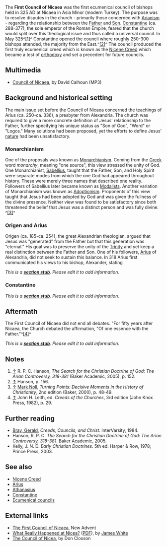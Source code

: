 The **First Council of Nicaea** was the first ecumenical council of
bishops held in 325 AD at Nicaea in Asia Minor (modern Turkey). The
purpose was to resolve disputes in the church - primarily those
concerned with [Arianism](Arianism "Arianism") - regarding the
relationship between the [Father](God_the_Father "God the Father")
and [Son](Son_of_God "Son of God").
[Constantine](Constantine "Constantine") (ca. 288-377), the sole
emperor of the Roman Empire, feared that the church would split
over this theological issue and thus called a universal council. In
May 325^[[1]](#note-0)^ Constantine opened the council where
roughly 250-300 bishops attended, the majority from the
East.^[[2]](#note-1)^ The council produced the first truly
ecumenical creed which is known as the
[Nicene Creed](Nicene_Creed "Nicene Creed") which became a test of
[orthodoxy](Orthodoxy "Orthodoxy") and set a precedent for future
councils.

## Multimedia

-   [Council of Nicaea](http://covenantseminary.inmotionhosting.com/CH310_Lecture_12.mp3),
    by David Calhoun (MP3)
	
## Background and historical setting

The main issue set before the Council of Nicaea concerned the
teachings of Arius (ca. 250-ca. 336), a presbyter from Alexandria.
The church was required to give a more concrete definition of
Jesus' relationship to the Father, further specifying his unique
status as "Son of God", "Word" or "Logos." Many solutions had been
proposed, yet the efforts to define Jesus'
[nature](Nature "Nature") had been unsatisfactory.

### Monarchianism

One of the proposals was known as
[Monarchianism](index.php?title=Monarchianism&action=edit&redlink=1 "Monarchianism (page does not exist)").
Coming from the [Greek](Greek "Greek") word *monarchy*, meaning
"one source", this view stressed the unity of God. One
Monarchianist,
[Sabellius](index.php?title=Sabellius&action=edit&redlink=1 "Sabellius (page does not exist)"),
taught that the Father, Son, and Holy Spirit were separate modes
from which the one God had appeared throughout history. These were
merely three names that described one reality. Followers of
Sabellius later became known as [Modalists](Modalism "Modalism").
Another variation of Monarchianism was known as
[Adoptionism](Adoptionism "Adoptionism"). Proponents of this view
taught that Jesus had been adopted by God and was given the
fullness of the divine presence. Neither view was found to be
satisfactory since both threatened the belief that Jesus was a
distinct person and was fully divine. ^[[3]](#note-2)^

### Origen and Arius

Origen (ca. 185-ca. 254), the great Alexandrian theologian, argued
that Jesus was "generated" from the Father but that this generation
was "eternal." His goal was to preserve the unity of the
[Trinity](Trinity "Trinity") and yet keep a real distinction
between the Father and Son. One of his followers,
[Arius](Arius "Arius") of Alexandria, did not seek to sustain this
balance. In 318 Arius first communicated his views to his bishop,
Alexander, stating

*This is a **[section stub](http://www.theopedia.com/Category:Theopedia_sectionstubs "Category:Theopedia sectionstubs")**. Please edit it to add information.*
### Constantine

*This is a **[section stub](http://www.theopedia.com/Category:Theopedia_sectionstubs "Category:Theopedia sectionstubs")**. Please edit it to add information.*
## Aftermath

The First Council of Nicaea did not end all debates. "For fifty
years after Nicaea, the Church debated the affirmation, "Of one
essence with the Father."^[[4]](#note-3)^

*This is a **[section stub](http://www.theopedia.com/Category:Theopedia_sectionstubs "Category:Theopedia sectionstubs")**. Please edit it to add information.*
## Notes

1.  [↑](#ref-0) R. P. C. Hanson,
    *The Search for the Christian Doctrine of God: The Arian Controversy, 318-381*
    (Baker Academic, 2005), p. 152.
2.  [↑](#ref-1) Hanson, p. 156.
3.  [↑](#ref-2) [Mark Noll](Mark_Noll "Mark Noll"),
    *Turning Points: Decisive Moments in the History of Christianity*,
    2nd edition (Baker, 2000), p. 48-49.
4.  [↑](#ref-3) John H. Leith, ed. *Creeds of the Churches*, 3rd
    edition (John Knox Press, 1982), p. 29.

## Further reading

-   [Bray, Gerald](Gerald_Bray "Gerald Bray"),
    *Creeds, Councils, and Christ*. InterVarsity, 1984.
-   Hanson, R. P. C.
    *The Search for the Christian Doctrine of God: The Arian Controversy, 318-381*.
    Baker Academic, 2005.
-   Kelly, J. N. D. *Early Christian Doctrines*. 5th ed. Harper &
    Row, 1978; Prince Press, 2003.

## See also

-   [Nicene Creed](Nicene_Creed "Nicene Creed")
-   [Arius](Arius "Arius")
-   [Athanasius](Athanasius "Athanasius")
-   [Constantine](Constantine "Constantine")
-   [Ecumenical councils](Ecumenical_councils "Ecumenical councils")

## External links

-   [The First Council of Nicaea](http://www.newadvent.org/cathen/11044a.htm),
    New Advent
-   [What Really Happened at Nicea?](http://www.douknow.net/jw_nicea.htm)
    ([PDF](http://www.equip.org/PDF/DN206.pdf)), by
    [James White](James_White "James White")
-   [The Council of Nicea](http://www.probe.org/content/view/790/91/),
    by Don Closson



